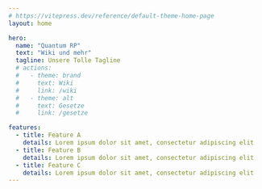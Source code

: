 ```yaml
---
# https://vitepress.dev/reference/default-theme-home-page
layout: home

hero:
  name: "Quantum RP"
  text: "Wiki und mehr"
  tagline: Unsere Tolle Tagline
  # actions:
  #   - theme: brand
  #     text: Wiki
  #     link: /wiki
  #   - theme: alt
  #     text: Gesetze
  #     link: /gesetze

features:
  - title: Feature A
    details: Lorem ipsum dolor sit amet, consectetur adipiscing elit
  - title: Feature B
    details: Lorem ipsum dolor sit amet, consectetur adipiscing elit
  - title: Feature C
    details: Lorem ipsum dolor sit amet, consectetur adipiscing elit
---
```



